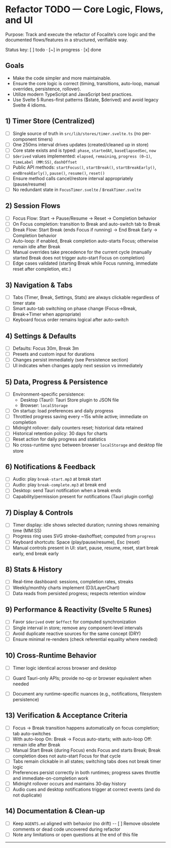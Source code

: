 # Refactor TODO — Core Logic, Flows, and UI

Purpose: Track and execute the refactor of Focalite’s core logic and the documented flows/features in a structured, verifiable way.

Status key: [ ] todo · [~] in progress · [x] done

## Goals

- Make the code simpler and more maintainable.
- Ensure the core logic is correct (timing, transitions, auto-loop, manual overrides, persistence, rollover).
- Utilize modern TypeScript and JavaScript best practices.
- Use Svelte 5 Runes-first patterns ($state, $derived) and avoid legacy Svelte 4 idioms.

## 1) Timer Store (Centralized)

- [ ] Single source of truth in `src/lib/stores/timer.svelte.ts` (no per-component timers)
- [ ] One 250ms interval drives updates (created/cleaned up in store)
- [ ] Core state exists and is typed: `phase`, `startedAt`, `baseElapsedSec`, `now`
- [ ] `$derived` values implemented: `elapsed`, `remaining`, `progress (0–1)`, `timeLabel (MM:SS)`, `dashOffset`
- [ ] Public API methods: `startFocus()`, `startBreak()`, `startBreakEarly()`, `endBreakEarly()`, `pause()`, `resume()`, `reset()`
- [ ] Ensure method calls cancel/restore interval appropriately (pause/resume)
- [ ] No redundant state in `FocusTimer.svelte` / `BreakTimer.svelte`

## 2) Session Flows

- [ ] Focus Flow: Start → Pause/Resume → Reset → Completion behavior
- [ ] On Focus completion: transition to Break and auto-switch tab to Break
- [ ] Break Flow: Start Break (ends Focus if running) → End Break Early → Completion behavior
- [ ] Auto-loop: if enabled, Break completion auto-starts Focus; otherwise remain idle after Break
- [ ] Manual overrides take precedence for the current cycle (manually started Break does not trigger auto-start Focus on completion)
- [ ] Edge cases validated (starting Break while Focus running, immediate reset after completion, etc.)

## 3) Navigation & Tabs

- [ ] Tabs (Timer, Break, Settings, Stats) are always clickable regardless of timer state
- [ ] Smart auto-tab switching on phase change (Focus→Break, Break→Timer when appropriate)
- [ ] Keyboard focus order remains logical after auto-switch

## 4) Settings & Defaults

- [ ] Defaults: Focus 30m, Break 3m
- [ ] Presets and custom input for durations
- [ ] Changes persist immediately (see Persistence section)
- [ ] UI indicates when changes apply next session vs immediately

## 5) Data, Progress & Persistence

- [ ] Environment-specific persistence:
  - Desktop (Tauri): Tauri Store plugin to JSON file
  - Browser: `localStorage`
- [ ] On startup: load preferences and daily progress
- [ ] Throttled progress saving every ~15s while active; immediate on completion
- [ ] Midnight rollover: daily counters reset; historical data retained
- [ ] Historical retention policy: 30 days for charts
- [ ] Reset action for daily progress and statistics
- [ ] No cross-runtime sync between browser `localStorage` and desktop file store

## 6) Notifications & Feedback

- [ ] Audio: play `break-start.mp3` at break start
- [ ] Audio: play `break-complete.mp3` at break end
- [ ] Desktop: send Tauri notification when a break ends
- [ ] Capability/permission present for notifications (Tauri plugin config)

## 7) Display & Controls

- [ ] Timer display: idle shows selected duration; running shows remaining time (MM:SS)
- [ ] Progress ring uses SVG stroke-dashoffset; computed from `progress`
- [ ] Keyboard shortcuts: Space (play/pause/resume), Esc (reset)
- [ ] Manual controls present in UI: start, pause, resume, reset, start break early, end break early

## 8) Stats & History

- [ ] Real-time dashboard: sessions, completion rates, streaks
- [ ] Weekly/monthly charts implement (D3/LayerChart)
- [ ] Data reads from persisted progress; respects retention window

## 9) Performance & Reactivity (Svelte 5 Runes)

- [ ] Favor `$derived` over `$effect` for computed synchronization
- [ ] Single interval in store; remove any component-level intervals
- [ ] Avoid duplicate reactive sources for the same concept (DRY)
- [ ] Ensure minimal re-renders (check referential equality where needed)

## 10) Cross‑Runtime Behavior

- [ ] Timer logic identical across browser and desktop
- [ ] Guard Tauri-only APIs; provide no-op or browser equivalent when needed
- [ ] Document any runtime-specific nuances (e.g., notifications, filesystem persistence)



## 13) Verification & Acceptance Criteria

- [ ] Focus → Break transition happens automatically on focus completion; tab auto-switches
- [ ] With auto-loop On: Break → Focus auto-starts; with auto-loop Off: remain idle after Break
- [ ] Manual Start Break (during Focus) ends Focus and starts Break; Break completion does not auto-start Focus for that cycle
- [ ] Tabs remain clickable in all states; switching tabs does not break timer logic
- [ ] Preferences persist correctly in both runtimes; progress saves throttle and immediate-on-completion work
- [ ] Midnight rollover occurs and maintains 30‑day history
- [ ] Audio cues and desktop notifications trigger at correct events (and do not duplicate)

## 14) Documentation & Clean‑up

- [ ] Keep `AGENTS.md` aligned with behavior (no drift)
      -- [ ] Remove obsolete comments or dead code uncovered during refactor
- [ ] Note any limitations or open questions at the end of this file

---
